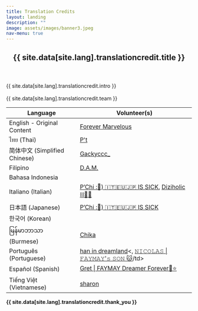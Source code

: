```yaml
---
title: Translation Credits
layout: landing
description: ""
image: assets/images/banner3.jpeg
nav-menu: true
---
```


<!-- Main -->
<div id="main">
	<!-- One -->
	<section id="one">
		<div class="inner">
			<header class="major">
				<h2>{{ site.data[site.lang].translationcredit.title }}</h2>
			</header>
			<p>
				{{ site.data[site.lang].translationcredit.intro }}<br/><br/>
				{{ site.data[site.lang].translationcredit.team }}
				<div class="table-wrapper">
					<table>
						<thead>
							<tr>
								<th>Language</th>
								<th>Volunteer(s)</th>
							</tr>
						</thead>
						<tbody>
							<tr>
								<td>English - Original Content</td>
								<td><a href="https://x.com/4ever_Marvelous">Forever Marvelous</a></td>
							</tr>
							<tr>
								<td>ไทย (Thai)</td>
								<td><a href="https://x.com/teeoheewhy">P't</a></td>
							</tr>
							<tr>
								<td>简体中文 (Simplified Chinese)</td>
								<td><a href="https://x.com/Gackyccc_">Gackyccc_</a></td>
							</tr>
							<tr>
								<td>Filipino</td>
								<td><a href="https://x.com/DoneeyyOfficial">D.A.M.</a></td>
							</tr>
							<tr>
								<td>Bahasa Indonesia</td>
								<td>&nbsp;</td>
							</tr>
							<tr>
								<td>Italiano (Italian)</td>
								<td>
									<a href="https://x.com/chi_for_FB">P’Chi :🤍) 🇮🇹🇪🇺🇯🇵 IS SICK</a>, 
									<a href="https://x.com/Diziholic">Diziholic ⛓️🏳️‍🌈</a>
								</td>
							</tr>
							<tr>
								<td>日本語 (Japanese)</td>
								<td><a href="https://x.com/chi_for_FB">P’Chi :🤍) 🇮🇹🇪🇺🇯🇵 IS SICK</a></td>
							</tr>
							<tr>
								<td>한국어 (Korean)</td>
								<td>&nbsp;</td>
							</tr>
							<tr>
								<td>မြန်မာဘာသာ (Burmese)</td>
								<td><a href="https://x.com/chika_faymay">Chika</a></td>
							</tr>
							<tr>
								<td>Português (Portuguese)</td>
								<td><a href="https://x.com/taengeyez">han in dreamland</a><, <a href="https://x.com/princenicolax">𝙽𝙸𝙲𝙾𝙻𝙰𝚂 | 𝙵𝙰𝚈𝙼𝙰𝚈'𝚜 𝚂𝙾𝙽 🐱</a>/td>
							</tr>
							<tr>
								<td>Español (Spanish)</td>
								<td><a href="https://x.com/GretFeral">Gret | FAYMAY Dreamer Forever🌙⭐️</a></td>
							</tr>
							<tr>
								<td>Tiếng Việt (Vietnamese)</td>
								<td><a href="https://x.com/sharon_tla">sharon</a></td>
							</tr>
						</tbody>
					</table>
				</div>
				<p style="font-weight: bold;">{{ site.data[site.lang].translationcredit.thank_you }}</p>
			</p>
		</div>
	</section>
</div>
